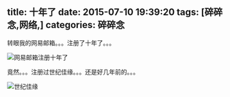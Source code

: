 title: 十年了
date: 2015-07-10 19:39:20
tags: [碎碎念,网络,]
categories: 碎碎念
---

转眼我的网易邮箱。。。注册了十年了。。。

![网易邮箱注册十年了](https://dn-gehaowu.qbox.me/notes/2015/07/126.png)
<!--more-->

竟然。。。注册过世纪佳缘。。。还是好几年前的。。。

![世纪佳缘](https://dn-gehaowu.qbox.me/notes/2015/07/sjjy.png)